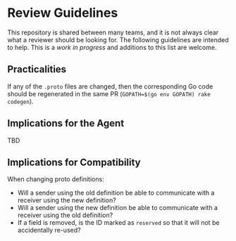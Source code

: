 # Review Guidelines

This repository is shared between many teams, and it is not always clear what a reviewer should be looking for.
The following guidelines are intended to help.
This is a _work in progress_ and additions to this list are welcome.

## Practicalities

If any of the `.proto` files are changed, then the corresponding Go code should be regenerated in the same PR (`GOPATH=$(go env GOPATH) rake codegen`).

## Implications for the Agent

TBD

## Implications for Compatibility

When changing proto definitions:

 * Will a sender using the old definition be able to communicate with a receiver using the new definition?
 * Will a sender using the new definition be able to communicate with a receiver using the old definition?
 * If a field is removed, is the ID marked as `reserved` so that it will not be accidentally re-used?
